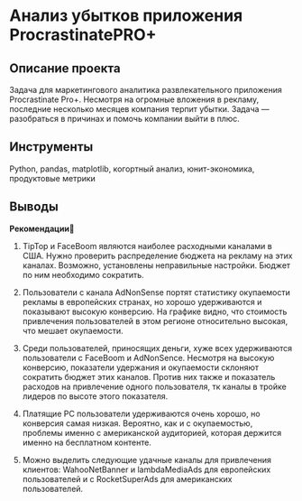 # Анализ убытков приложения ProcrastinatePRO+
## Описание проекта
Задача для маркетингового аналитика развлекательного приложения Procrastinate Pro+. Несмотря на огромные вложения в рекламу, последние несколько месяцев компания терпит убытки. Задача — разобраться в причинах и помочь компании выйти в плюс.
## Инструменты
Python, pandas, matplotlib, когортный анализ, юнит-экономика, продуктовые метрики
## Выводы

**Рекомендации🤗**
1) TipTop и FaceBoom являются наиболее расходными каналами в США. Нужно проверить распределение бюджета на рекламу на этих каналах. Возможно, установлены неправильные настройки. Бюджет по ним необходимо сократить.
    
2) Пользователи с канала AdNonSense портят статистику окупаемости рекламы в европейских странах, но хорошо удерживаются и показывают высокую конверсию. На графике видно, что стоимость привлечения пользователей в этом регионе относительно высокая, что мешает окупаемости.
    
3) Среди пользователей, приносящих деньги, хуже всех удерживаются пользователи с FaceBoom и AdNonSence. Несмотря на высокую конверсию, показатели удержания и окупаемости склоняют сократить бюджет этих каналов. Против них также и показатель расходов на привлечение одного пользователя, тк каналы в тройке лидеров по высоте этого показателя.
    
4) Платящие PC пользователи удерживаются очень хорошо, но конверсия самая низкая. Вероятно, как и с окупаемостью, проблемы именно с американской аудиторией, которая держится именно на бесплатном контенте.
    
5) Можно выделить следующие удачные каналы для привлечения клиентов: WahooNetBanner и lambdaMediaAds для европейских пользователей и с RocketSuperAds для американских пользователей.
